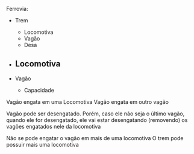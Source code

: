 Ferrovia:

- Trem
    - Locomotiva
    - Vagão
    - Desa

- Locomotiva
    - 

- Vagão
    - Capacidade

Vagão engata em uma Locomotiva
Vagão engata em outro vagão

Vagão pode ser desengatado. Porém, caso ele não seja o último vagão, quando ele for desengatado, ele vai estar desengatando (removendo) os vagões engatados nele da locomotiva

Não se pode engatar o vagão em mais de uma locomotiva
O trem pode possuir mais uma locomotiva